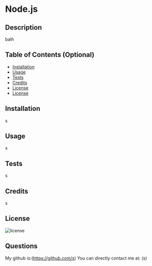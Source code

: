 
<h1> Node.js </h1>
  
## Description
balh

## Table of Contents (Optional)
* [Installation](#Installation)
* [Usage](#Usage)
* [Tests](#Tests)
* [Credits](#Credits)
* [License](#License)
* [License](#Questions)

## Installation
s
    
## Usage 
s

## Tests
s

## Credits
s

## License
![license](https://img.shields.io/badge/License--brightgreen)

## Questions
My github is:(https://github.com/s)
You can directly contact me at: (s)
